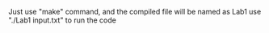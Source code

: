 Just use "make" command, and the compiled file will be named as Lab1
use "./Lab1 input.txt" to run the code
